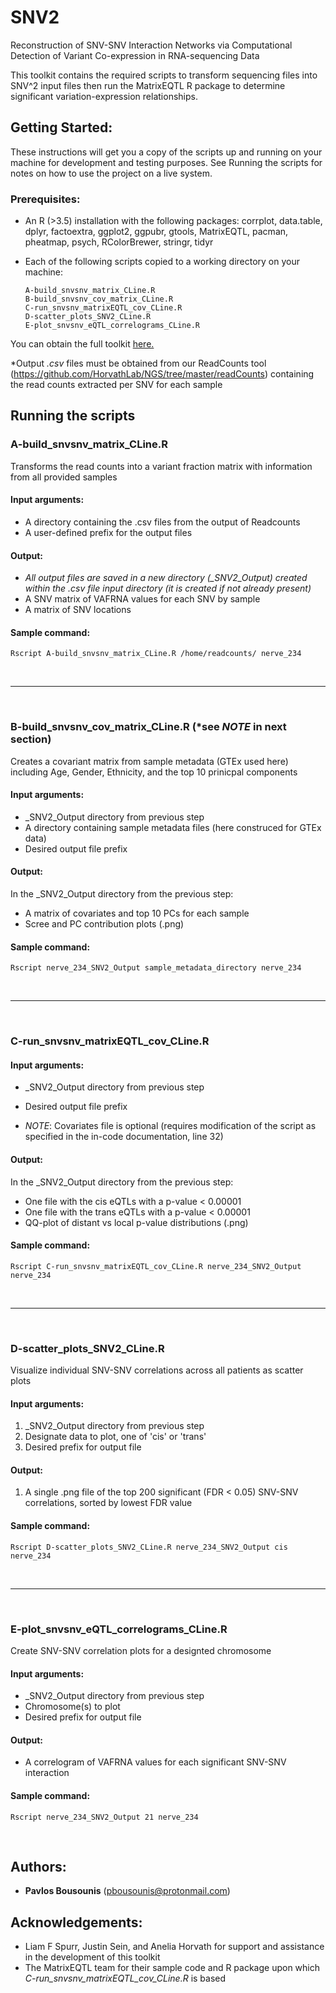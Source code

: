 # SNV2
Reconstruction of SNV-SNV Interaction Networks via Computational
Detection of Variant Co-expression in RNA-sequencing Data

This toolkit contains the required scripts to transform sequencing files into SNV^2 input files then run the MatrixEQTL R package to determine significant variation-expression relationships.

## Getting Started:
These instructions will get you a copy of the scripts up and running on your machine for development and testing purposes. See Running the scripts for notes on how to use the project on a live system.

### Prerequisites:
* An R (>3.5) installation with the following packages: corrplot, data.table, dplyr, factoextra, ggplot2, ggpubr, gtools, MatrixEQTL, pacman, pheatmap, psych, RColorBrewer, stringr, tidyr
* Each of the following scripts copied to a working directory on your machine:
  
  ```
  A-build_snvsnv_matrix_CLine.R
  B-build_snvsnv_cov_matrix_CLine.R
  C-run_snvsnv_matrixEQTL_cov_CLine.R
  D-scatter_plots_SNV2_CLine.R
  E-plot_snvsnv_eQTL_correlograms_CLine.R
  ```
You can obtain the full toolkit [here.](https://github.com/pdbousounis/SNV2)

*Output *.csv* files must be obtained from our ReadCounts tool (https://github.com/HorvathLab/NGS/tree/master/readCounts) containing the read counts extracted per SNV for each sample


## Running the scripts


### A-build\_snvsnv_matrix_CLine.R
Transforms the read counts into a variant fraction matrix with information from all provided samples

#### Input arguments:
* A directory containing the .csv files from the output of Readcounts
* A user-defined prefix for the output files

#### Output: 
* *All output files are saved in a new directory (<prefix>_SNV2_Output) created within the .csv file input directory (it is created if not already present)*
* A SNV matrix of VAFRNA values for each SNV by sample
* A matrix of SNV locations

#### Sample command:
```
Rscript A-build_snvsnv_matrix_CLine.R /home/readcounts/ nerve_234
```
&nbsp;

***

&nbsp;

### B-build\_snvsnv_cov_matrix_CLine.R (\*see *NOTE* in next section)
Creates a covariant matrix from sample metadata (GTEx used here) including Age, Gender, Ethnicity, and the top 10 prinicpal components

#### Input arguments:
* <prefix>_SNV2_Output directory from previous step
* A directory containing sample metadata files (here construced for GTEx data)
* Desired output file prefix

#### Output:
In the <prefix>_SNV2_Output directory from the previous step:
* A matrix of covariates and top 10 PCs for each sample
* Scree and PC contribution plots (.png)
  
#### Sample command:
```
Rscript nerve_234_SNV2_Output sample_metadata_directory nerve_234
```
&nbsp;

***

&nbsp;  

### C-run\_snvsnv_matrixEQTL_cov_CLine.R

#### Input arguments:
* <prefix>_SNV2_Output directory from previous step
* Desired output file prefix 

* *NOTE*: Covariates file is optional (requires modification of the script as specified in the in-code documentation, line 32)

#### Output:
In the <prefix>_SNV2_Output directory from the previous step:
* One file with the cis eQTLs with a p-value < 0.00001
* One file with the trans eQTLs with a p-value < 0.00001
* QQ-plot of distant vs local p-value distributions (.png)

#### Sample command:
```
Rscript C-run_snvsnv_matrixEQTL_cov_CLine.R nerve_234_SNV2_Output nerve_234
```
&nbsp;

***

&nbsp;

### D-scatter\_plots_SNV2_CLine.R
Visualize individual SNV-SNV correlations across all patients as scatter plots

#### Input arguments:
1. <prefix>_SNV2_Output directory from previous step
2. Designate data to plot, one of 'cis' or 'trans'
3. Desired prefix for output file

#### Output:
1. A single .png file of the top 200 significant (FDR < 0.05) SNV-SNV correlations, sorted by lowest FDR value

#### Sample command:
```
Rscript D-scatter_plots_SNV2_CLine.R nerve_234_SNV2_Output cis nerve_234
```
&nbsp;

***

&nbsp;

### E-plot\_snvsnv_eQTL_correlograms_CLine.R
Create SNV-SNV correlation plots for a designted chromosome

#### Input arguments:
* <prefix>_SNV2_Output directory from previous step
* Chromosome(s) to plot 
* Desired prefix for output file

#### Output:
* A correlogram of VAFRNA values for each significant SNV-SNV interaction  

#### Sample command:
```
Rscript nerve_234_SNV2_Output 21 nerve_234
```
&nbsp;

## Authors:
* **Pavlos Bousounis** (pbousounis@protonmail.com)

## Acknowledgements:
- Liam F Spurr, Justin Sein, and Anelia Horvath for support and assistance in the development of this toolkit
- The MatrixEQTL team for their sample code and R package upon which *C-run\_snvsnv_matrixEQTL_cov_CLine.R* is based
